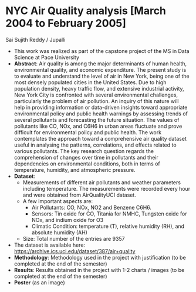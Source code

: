 # NYC Air Quality analysis [March 2004 to February 2005]
Sai Sujith Reddy / Jupalli

* This work was realized as part of the capstone project of the MS in Data Science at Pace University
* **Abstract**: Air quality is among the major determinants of human health, environmental quality, and economic expenditure. The present study is to evaluate and understand the level of air in New York, being one of the most densely populated cities in the United States. Due to high population density, heavy traffic flow, and extensive industrial activity, New York City is confronted with several environmental challenges, particularly the problem of air pollution. An inquiry of this nature will help in providing information or data-driven insights toward appropriate environmental policy and public health warnings by assessing trends of several pollutants and forecasting the future situation. The values of pollutants like CO, NOx, and C6H6 in urban areas fluctuate and prove difficult for environmental policy and public health. The work contemplates the approach toward a comprehensive air quality dataset useful in analysing the patterns, correlations, and effects related to various pollutants. The key research question regards the comprehension of changes over time in pollutants and their dependencies on environmental conditions, both in terms of temperature, humidity, and atmospheric pressure. 
* **Dataset**:
   * Measurements of different air pollutants and weather parameters including temperature. The measurements were recorded every hour and were obtained from AirQualityUCI dataset.
   * A few important aspects are:
      *  Air Pollutants: CO, NOx, NO2 and Benzene C6H6.
      * Sensors: Tin oxide for CO, Titania for NMHC, Tungsten oxide for NOx, and indium oxide for O3
      * Climatic Condition: temperature (T), relative humidity (RH), and absolute humidity (AH)
   * ​Size: Total number of the entries are 9357
* The dataset is available here: https://archive.ics.uci.edu/dataset/387/air+quality
* **Methodology**: Methodology used in the project with justification (to be completed at the end of the semester)
* **Results**: Results obtained in the project with 1-2 charts / images (to be completed at the end of the semester)
* **Poster** (as an image)

